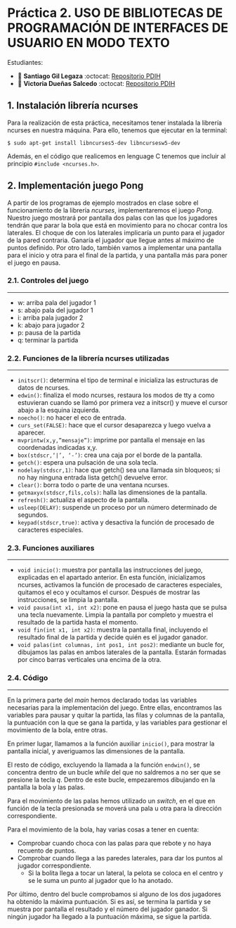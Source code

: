 # Práctica 2. USO DE BIBLIOTECAS DE PROGRAMACIÓN DE INTERFACES DE USUARIO EN MODO TEXTO

Estudiantes:

- :bust_in_silhouette:  **Santiago Gil Legaza** :octocat: [Repositorio PDIH](https://github.com/Gogilga/PDIH)
- :bust_in_silhouette:  **Victoria Dueñas Salcedo** :octocat: [Repositorio PDIH](https://github.com/vduesal/PDIH)

## 1. Instalación librería ncurses

Para la realización de esta práctica, necesitamos tener instalada la librería ncurses en nuestra máquina. Para ello, tenemos que ejecutar en la terminal:

~~~
$ sudo apt-get install libncurses5-dev libncursesw5-dev
~~~

Además, en el código que realicemos en lenguage C tenemos que incluir al principio ``#include <ncurses.h>``.

## 2. Implementación juego Pong

A partir de los programas de ejemplo mostrados en clase sobre el funcionamiento de la librería *ncurses*, implementaremos el juego *Pong*. Nuestro juego mostrará por pantalla dos palas con las que los jugadores tendrán que parar la bola que está en movimiento para no chocar contra los laterales. El choque de con los laterales implicaría un punto para el jugador de la pared contraria. Ganaría el jugador que llegue antes al máximo de puntos definido. Por otro lado, también vamos a implementar una pantalla para el inicio y otra para el final de la partida, y una pantalla más para poner el juego en pausa.

### 2.1. Controles del juego
---

- w: arriba pala del jugador 1
- s: abajo pala del jugador 1
- i: arriba pala jugador 2
- k: abajo para jugador 2
- p: pausa de la partida
- q: terminar la partida

### 2.2. Funciones de la librería ncurses utilizadas
---

- ``initscr()``: determina el tipo de terminal e inicializa las estructuras de datos de ncurses.
- ``edwin()``: finaliza el modo ncurses, restaura los modos de tty a como estuvieran cuando se llamó por primera vez a initscr() y mueve el cursor abajo a la esquina izquierda.
- ``noecho()``: no hacer el eco de entrada.
- ``curs_set(FALSE)``: hace que el cursor desaparezca y luego vuelva a aparecer.
- ``mvprintw(x,y,”mensaje”)``: imprime por pantalla el mensaje en las coordenadas indicadas x,y.
- ``box(stdscr,‘|’, ‘-’)``: crea una caja por el borde de la pantalla.
- ``getch()``: espera una pulsación de una sola tecla.
- ``nodelay(stdscr,1)``: hace que getch() sea una llamada sin bloqueos; si no hay ninguna entrada lista getch() devuelve error.
- ``clear()``: borra todo o parte de una ventana ncurses.
- ``getmaxyx(stdscr,fils,cols)``: halla las dimensiones de la pantalla.
- ``refresh()``: actualiza el aspecto de la pantalla.
- ``usleep(DELAY)``: suspende un proceso por un número determinado de segundos.
- ``keypad(stdscr,true)``: activa y desactiva la función de procesado de caracteres especiales.

### 2.3. Funciones auxiliares
---

- ``void inicio()``: muestra por pantalla las instrucciones del juego, explicadas en el apartado anterior. En esta función, inicializamos ncurses, activamos la función de procesado de caracteres especiales, quitamos el eco y ocultamos el cursor. Después de mostrar las instrucciones, se limpia la pantalla.
- ``void pausa(int x1, int x2)``: pone en pausa el juego hasta que se pulsa una tecla nuevamente. Limpia la pantalla por completo y muestra el resultado de la partida hasta el momento.
- ``void fin(int x1, int x2)``: muestra la pantalla final, incluyendo el resultado final de la partida y decide quién es el jugador ganador.
- ``void palas(int columnas, int pos1, int pos2)``: mediante un bucle for, dibujamos las palas en ambos laterales de la pantalla. Estarán formadas por cinco barras verticales una encima de la otra.

### 2.4. Código
---

En la primera parte del *main* hemos declarado todas las variables necesarias para la implementación del juego. Entre ellas, encontramos las variables para pausar y quitar la partida, las filas y columnas de la pantalla, la puntuación con la que se gana la partida, y las variables para gestionar el movimiento de la bola, entre otras.

En primer lugar, llamamos a la función auxiliar ``inicio()``, para mostrar la pantalla inicial, y averiguamos las dimensiones de la pantalla.

El resto de código, excluyendo la llamada a la función ``endwin()``, se concentra dentro de un bucle *while* del que no saldremos a no ser que se presione la tecla *q*. Dentro de este bucle, empezaremos dibujando en la pantalla la bola y las palas.

Para el movimiento de las palas hemos utilizado un *switch*, en el que en función de la tecla presionada se moverá una pala u otra para la dirección correspondiente.

Para el movimiento de la bola, hay varias cosas a tener en cuenta:

- Comprobar cuando choca con las palas para que rebote y no haya recuento de puntos.
- Comprobar cuando llega a las paredes laterales, para dar los puntos al jugador correspondiente.
    - Si la bolita llega a tocar un lateral, la pelota se coloca en el centro y se le suma un punto al jugador que lo ha anotado.

Por último, dentro del bucle comprobamos si alguno de los dos jugadores ha obtenido la máxima puntuación. Si es así, se termina la partida y se muestra por pantalla el resultado y el número del jugador ganador. Si ningún jugador ha llegado a la puntuación máxima, se sigue la partida.
